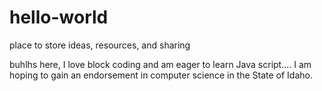 # hello-world
place to store ideas, resources, and sharing

buhlhs here, I love block coding and am eager to learn Java script....  I am hoping to gain an endorsement in computer science in the State of Idaho.
